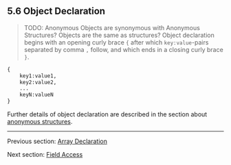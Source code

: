 ## 5.6 Object Declaration

>TODO: Anonymous Objects are synonymous with Anonymous Structures?  Objects are the same as structures?
Object declaration begins with an opening curly brace `{` after which `key:value`-pairs separated by comma `,` follow, and which ends in a closing curly brace `}`.

```haxe
{
	key1:value1,
	key2:value2,
	...
	keyN:valueN
}
```
Further details of object declaration are described in the section about [anonymous structures](2.5-Anonymous_Structure.md).

---

Previous section: [Array Declaration](5.5-Array_Declaration.md)

Next section: [Field Access](5.7-Field_Access.md)